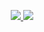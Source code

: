 <p align="center">
  <a href="https://skillicons.dev">
    <img src="https://user-images.githubusercontent.com/99405693/216617908-4213d621-478c-4e9d-b634-9d7d0dfc77eb.svg" />
  </a>
  <a href="https://skillicons.dev">
    <img src="https://user-images.githubusercontent.com/99405693/216618482-0a42fd79-2b71-44f8-b78e-a324f4fdc820.svg" />
  </a>
</p>
